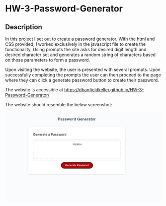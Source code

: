 # HW-3-Password-Generator

## Description

In this project I set out to create a password generator. With the html and CSS provided, I worked exclusively in the javascript file to create the functionality. Using prompts the site asks for desired digit length and desired character set and generates a random string of characters based on those parameters to form a password.

Upon visiting the website, the user is presented with several prompts. Upon successfully completing the prompts the user can then proceed to the page where they can click a generate password button to create their password.

The website is accessible at https://dbanfieldkeller.github.io/HW-3-Password-Generator/

The website should resemble the below screenshot:

![WebpageScreenShot](./Assets/Screenshot1.PNG)
